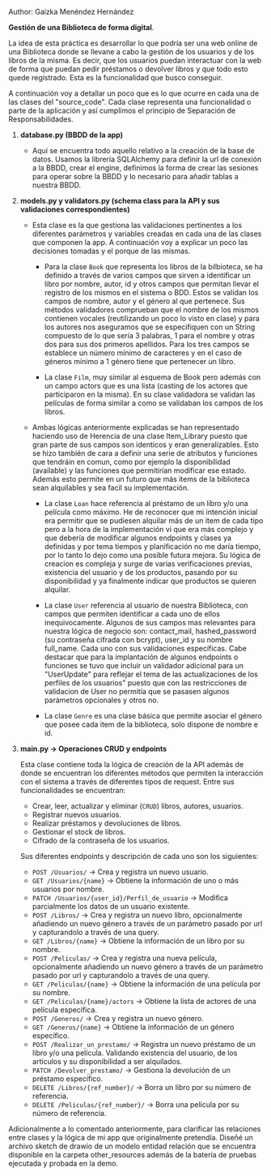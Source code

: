 Author: Gaizka Menéndez Hernández

**Gestión de una Biblioteca de forma digital**.

La idea de esta práctica es desarrollar lo que podría ser una web online de una Biblioteca donde se llevane a cabo la gestión de los usuarios y de los libros de la misma. Es decir, que los usuarios puedan interactuar con la web de forma que puedan pedir préstamos o devolver libros y que todo esto quede registrado. Esta es la funcionalidad que busco conseguir.

A continuación voy a detallar un poco que es lo que ocurre en cada una de las clases del "source_code". Cada clase representa una funcionalidad o parte de la aplicación y así cumplimos el principio de Separación de Responsabilidades.



1. **database.py (BBDD de la app)**
    * Aquí se encuentra todo aquello relativo a la creación de la base de datos. Usamos la librería SQLAlchemy para definir la url de conexión a la BBDD, crear el engine, definimos la forma de crear las sesiones para operar sobre la BBDD y lo necesario para añadir tablas a nuestra BBDD.


2. **models.py y validators.py (schema class para la API y sus validaciones correspondientes)**

    * Esta clase es la que gestiona las validaciones pertinentes a los diferentes parámetros y variables creadas en cada una de las clases que componen la app. A continuación voy a explicar un poco las decisiones tomadas y el porque de las mismas.

        * Para la clase `Book` que representa los libros de la bilbioteca, se ha definido a través de varios campos que sirven a identificar un libro por nombre, autor, id y otros campos que permitan llevar el registro de los mismos en el sistema o BDD. Estos se validan los campos de nombre, autor y el género al que pertenece. Sus métodos validadores comprueban que el nombre de los mismos contienen vocales (reutilizando un poco lo visto en clase) y para los autores nos aseguramos que se especifiquen con un String compuesto de lo que sería 3 palabras, 1 para el nombre y otras dos para sus dos primeros apellidos. Para los tres campos se establece un número mínimo de caracteres y en el caso de géneros mínimo a 1 género tiene que pertenecer un libro.

        * La clase `Film`, muy similar al esquema de Book pero además con un campo actors que es una lista (casting de los actores que participaron en la misma). En su clase validadora se validan las películas de forma similar a como se validaban los campos de los libros.

     * Ambas lógicas anteriormente explicadas se han representado haciendo uso de Herencia de una clase Item_Library puesto que gran parte de sus campos son identicos y eran generalizables. Esto se hizo también de cara a definir una serie de atributos y funciones que tendráin en comun, como por ejemplo la disponibilidad (available) y las funciones que permitirían modificar ese estado. Además esto permite en un futuro que más items de la biblioteca sean alquilables y sea facil su implementación.

        * La clase `Loan` hace referencia al préstamo de un libro y/o una película como máximo. He de reconocer que mi intención inicial era permitir que se pudiesen alquilar más de un item de cada tipo pero a la hora de la implementación vi que era más complejo y que debería de modificar algunos endpoints y clases ya definidas y por tema tiempos y planificación no me daría tiempo, por lo tanto lo dejo como una posible futura mejora. Su lógica de creacion es compleja y surge de varias verificaciones previas, existencia del usuario y de los productos, pasando por su disponibilidad y ya finalmente indicar que productos se quieren alquilar.

        * La clase `User` referencia al usuario de nuestra Biblioteca, con campos que permiten identificar a cada uno de ellos inequivocamente. Algunos de sus campos mas relevantes para nuestra lógica de negocio son: contact_mail, hashed_password (su contraseña cifrada con bcrypt), user_id y su nombre full_name. Cada uno con sus validaciones específicas. Cabe destacar que para la implantación de algunos endpoints o funciones se tuvo que incluir un validador adicional para un "UserUpdate" para reflejar el tema de las actualizaciones de los perfiles de los usuarios" puesto que con las restricciones de validacion de User no permitía que se pasasen algunos parámetros opcionales y otros no.

        * La clase `Genre` es una clase básica que permite asociar el género que posee cada item de la biblioteca, solo dispone de nombre e id.
    


3. **main.py -> Operaciones CRUD y endpoints**
    
    Esta clase contiene toda la lógica de creación de la API además de donde se encuentran los diferentes métodos que permiten la interacción con el sistema a través de diferentes tipos de request. Entre sus funcionalidades se encuentran:

    * Crear, leer, actualizar y eliminar (`CRUD`) libros, autores, usuarios.
    * Registrar nuevos usuarios.
    * Realizar préstamos y devoluciones de libros.
    * Gestionar el stock de libros.
    * Cifrado de la contraseña de los usuarios.

    Sus diferentes endpoints y descripción de cada uno son los siguientes:

    * `POST /Usuarios/` -> Crea y registra un nuevo usuario.
    * `GET /Usuarios/{name}` -> Obtiene la información de uno o más usuarios por nombre.
    * `PATCH /Usuarios/{user_id}/Perfil_de_usuario` -> Modifica parcialmente los datos de un usuario existente.
    * `POST /Libros/` -> Crea y registra un nuevo libro, opcionalmente añadiendo un nuevo género a través de un parámetro pasado por url y capturandolo a través de una query.
    * `GET /Libros/{name}` -> Obtiene la información de un libro por su nombre.
    * `POST /Peliculas/` -> Crea y registra una nueva película, opcionalmente añadiendo un nuevo género a través de un parámetro pasado por url y capturandolo a través de una query.
    * `GET /Peliculas/{name}` -> Obtiene la información de una película por su nombre.
    * `GET /Peliculas/{name}/actors` -> Obtiene la lista de actores de una película específica.
    * `POST /Generos/` -> Crea y registra un nuevo género.
    * `GET /Generos/{name}` -> Obtiene la información de un género específico.
    * `POST /Realizar_un_prestamo/` -> Registra un nuevo préstamo de un libro y/o una película. Validando existencia del usuario, de los artículos y su disponibilidad a ser alquilados. 
    * `PATCH /Devolver_prestamo/` -> Gestiona la devolución de un préstamo específico.
    * `DELETE /Libros/{ref_number}/` -> Borra un libro por su número de referencia.
    * `DELETE /Peliculas/{ref_number}/` -> Borra una película por su número de referencia.


Adicionalmente a lo comentado anteriormente, para clarificar las relaciones entre clases y la lógica de mi app que originalmente pretendía. Diseñé un archivo sketch de drawio de un modelo entidad relación que se encuentra disponible en la carpeta other_resources además de la batería de pruebas ejecutada y probada en la demo.
